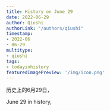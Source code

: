 ```yaml
---
title: History on June 29
date: 2022-06-29
author: Qiushi 
authorLink: "/authors/qiushi"
timestamp: 
- 2022-06
- 06-29
multitype: 
- qiushi
tags: 
- todayinhistory
featuredImagePreview: '/img/icon.png'
---
```









历史上的6月29日，

June 29 in history, 

<!--more-->

